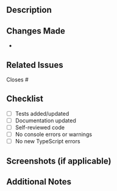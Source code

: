 ## Description

<!-- Briefly describe the purpose of this pull request -->

## Changes Made

<!-- List the key changes made in this PR -->

-

## Related Issues

<!-- Reference any related issues with # -->

Closes #

## Checklist

- [ ] Tests added/updated
- [ ] Documentation updated
- [ ] Self-reviewed code
- [ ] No console errors or warnings
- [ ] No new TypeScript errors

## Screenshots (if applicable)

<!-- Add screenshots if relevant -->

## Additional Notes

<!-- Any additional information that might be helpful -->
